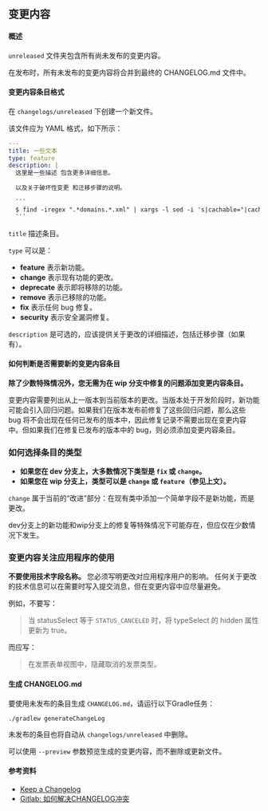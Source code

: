 ## 变更内容

#### 概述

`unreleased` 文件夹包含所有尚未发布的变更内容。

在发布时，所有未发布的变更内容将合并到最终的 CHANGELOG.md 文件中。

#### 变更内容条目格式

在 `changelogs/unreleased` 下创建一个新文件。

该文件应为 YAML 格式，如下所示：

````yaml
---
title: 一些文本
type: feature
description: |
  这里是一些描述 包含更多详细信息。
  
  以及关于破坏性变更 和迁移步骤的说明。

  ```
  $ find -iregex ".*domains.*.xml" | xargs -l sed -i 's|cachable="|cacheable="|g'
  ```
````

`title` 描述条目。

`type` 可以是：
* **feature** 表示新功能。
* **change** 表示现有功能的更改。
* **deprecate** 表示即将移除的功能。
* **remove** 表示已移除的功能。
* **fix** 表示任何 bug 修复。
* **security** 表示安全漏洞修复。

`description` 是可选的，应该提供关于更改的详细描述，包括迁移步骤（如果有）。

#### 如何判断是否需要新的变更内容条目

**除了少数特殊情况外，您无需为在 wip 分支中修复的问题添加变更内容条目。**

变更内容需要列出从上一版本到当前版本的更改。当版本处于开发阶段时，新功能可能会引入回归问题。如果我们在版本发布前修复了这些回归问题，那么这些 bug 将不会出现在任何已发布的版本中，因此修复记录不需要出现在变更内容中。但如果我们在修复已发布的版本中的 bug，则必须添加变更内容条目。

### 如何选择条目的类型

-   **如果您在 dev 分支上，大多数情况下类型是 `fix` 或 `change`。**
-   **如果您在 wip 分支上，类型可以是 `change` 或 `feature`（参见上文）。**

`change` 属于当前的“改进”部分：在现有类中添加一个简单字段不是新功能，而是更改。

dev分支上的新功能和wip分支上的修复等特殊情况下可能存在，但应仅在少数情况下发生。

### 变更内容关注应用程序的使用

**不要使用技术字段名称。** 您必须写明更改对应用程序用户的影响。
任何关于更改的技术信息可以在需要时写入提交消息，但在变更内容中应尽量避免。

例如，不要写：

> 当 statusSelect 等于 `STATUS_CANCELED` 时，将 typeSelect 的 hidden 属性更新为 true。

而应写：

> 在发票表单视图中，隐藏取消的发票类型。

#### 生成 CHANGELOG.md

要使用未发布的条目生成 `CHANGELOG.md`，请运行以下Gradle任务：
```
./gradlew generateChangeLog
```

未发布的条目也将自动从 `changelogs/unreleased` 中删除。

可以使用 `--preview` 参数预览生成的变更内容，而不删除或更新文件。

#### 参考资料

* [Keep a Changelog](https://keepachangelog.com/en/1.0.0/)
* [Gitlab: 如何解决CHANGELOG冲突](https://about.gitlab.com/2018/07/03/solving-gitlabs-changelog-conflict-crisis/)
